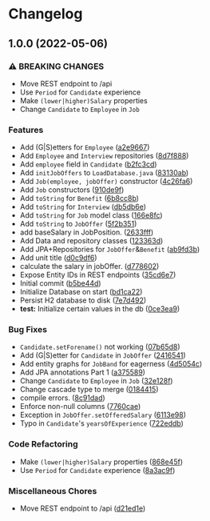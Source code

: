 # Changelog

## 1.0.0 (2022-05-06)


### ⚠ BREAKING CHANGES

* Move REST endpoint to /api
* Use `Period` for `Candidate` experience
* Make `(lower|higher)Salary` properties
* Change `Candidate` to `Employee` in `Job`

### Features

* Add (G|S)etters for `Employee` ([a2e9667](https://github.com/wsulais-kfupm/212-swe206-project/commit/a2e9667c73223ca43a0812352a3fd85ba7b85dc3))
* Add `Employee` and `Interview` repositories ([8d7f888](https://github.com/wsulais-kfupm/212-swe206-project/commit/8d7f888e8b990075c6c34b71bb25910ac319ed46))
* Add `employee` field in `Candidate` ([b2fc3cd](https://github.com/wsulais-kfupm/212-swe206-project/commit/b2fc3cdc3d3793e77d3aea228f939f467d7ce761))
* Add `initJobOffers` to `LoadDatabase.java` ([83130ab](https://github.com/wsulais-kfupm/212-swe206-project/commit/83130abdffbca2b58c736ce494bafec4aea2960d))
* Add `Job(employee, jobOffer)` constructor ([4c26fa6](https://github.com/wsulais-kfupm/212-swe206-project/commit/4c26fa68084b0381f35c45ca2833f859de213e0f))
* Add `Job` constructors ([910de9f](https://github.com/wsulais-kfupm/212-swe206-project/commit/910de9f599bd497b3b4b7d2308b158566e4f8cdb))
* Add `toString` for `Benefit` ([6b8cc8b](https://github.com/wsulais-kfupm/212-swe206-project/commit/6b8cc8bc2a47cac1ab15b2e4f0e833dd4dccaf56))
* Add `toString` for `Interview` ([db5db6e](https://github.com/wsulais-kfupm/212-swe206-project/commit/db5db6e67b952609a8b9be38bf82f56b19839e26))
* Add `toString` for `Job` model class ([166e8fc](https://github.com/wsulais-kfupm/212-swe206-project/commit/166e8fc732e0c7d2cf44f54e15ce8630388a127c))
* Add `toString` to `JobOffer` ([5f2b351](https://github.com/wsulais-kfupm/212-swe206-project/commit/5f2b351079ef98eedce5b84fb3ef7d0e56ecd8dc))
* add baseSalary in JobPosition. ([2633fff](https://github.com/wsulais-kfupm/212-swe206-project/commit/2633fff8a6aff88fb1a3a695423c6c26ece60ff5))
* Add Data and repository classes ([123363d](https://github.com/wsulais-kfupm/212-swe206-project/commit/123363d0caad891dd72adcfd96eac394fa450553))
* Add JPA+Repositories for `JobOffer`&`Benefit` ([ab9fd3b](https://github.com/wsulais-kfupm/212-swe206-project/commit/ab9fd3b420b90c814c60db5f30eb8b9bcd67f321))
* Add unit title ([d0c9df6](https://github.com/wsulais-kfupm/212-swe206-project/commit/d0c9df6b06bf8f73fe660149ac52dda8a47037f0))
* calculate the salary in jobOffer. ([d778602](https://github.com/wsulais-kfupm/212-swe206-project/commit/d778602a080b6df3b00a1ed7957a1c6d41a17214))
* Expose Entity IDs in REST endpoints ([35cd6e7](https://github.com/wsulais-kfupm/212-swe206-project/commit/35cd6e7f20c17dac2fc7840ad357d48887d831c0))
* Initial commit ([b5be44d](https://github.com/wsulais-kfupm/212-swe206-project/commit/b5be44d7626ff9a7effbf2eb3106e52618dd4fc4))
* Initialize Database on start ([bd1ca22](https://github.com/wsulais-kfupm/212-swe206-project/commit/bd1ca224e53c98b9db7926e84f4a17f33f7b2f40))
* Persist H2 database to disk ([7e7d492](https://github.com/wsulais-kfupm/212-swe206-project/commit/7e7d492dfd9054a506d0d382891b6836b6ab5157))
* **test:** Initialize certain values in the db ([0ce3ea9](https://github.com/wsulais-kfupm/212-swe206-project/commit/0ce3ea9317da869e18d825626429a159dfbacfda))


### Bug Fixes

* `Candidate.setForename()` not working ([07b65d8](https://github.com/wsulais-kfupm/212-swe206-project/commit/07b65d806e07412547a14484d7df8c17c7b9c209))
* Add (G|S)etter for `Candidate` in `JobOffer` ([2416541](https://github.com/wsulais-kfupm/212-swe206-project/commit/24165417ec27647dadd9a43d01a53ffa9ee5874a))
* Add entity graphs for `JobBand` for eagerness ([4d5054c](https://github.com/wsulais-kfupm/212-swe206-project/commit/4d5054c34412559c43aff7c2b3f645b1e96e1aec))
* Add JPA annotations Part 1 ([a375589](https://github.com/wsulais-kfupm/212-swe206-project/commit/a37558919347b7ebfa9bb7475b99f83101cdc219))
* Change `Candidate` to `Employee` in `Job` ([32e128f](https://github.com/wsulais-kfupm/212-swe206-project/commit/32e128fc5e7cb52b28a79ec78e7a2500647c63d7))
* Change cascade type to merge ([0184415](https://github.com/wsulais-kfupm/212-swe206-project/commit/01844157929f02c380bfe9d41003de2f1d15f803))
* compile errors. ([8c91dad](https://github.com/wsulais-kfupm/212-swe206-project/commit/8c91daded8d24f20e7f2e35841106cb4a988d760))
* Enforce non-null columns ([7760cae](https://github.com/wsulais-kfupm/212-swe206-project/commit/7760caee6b2e60a6090ad22e1b7ffb2e69f26172))
* Exception in `JobOffer.setOfferedSalary` ([6113e98](https://github.com/wsulais-kfupm/212-swe206-project/commit/6113e98fd8c945ef63f14da0084a07c569f04b86))
* Typo in `Candidate`'s `yearsOfExperience` ([722eddb](https://github.com/wsulais-kfupm/212-swe206-project/commit/722eddb5a1f05f761971195bce10da2c05064f2c))


### Code Refactoring

* Make `(lower|higher)Salary` properties ([868e45f](https://github.com/wsulais-kfupm/212-swe206-project/commit/868e45f6707bec7cb408f565e48fa406632270a1))
* Use `Period` for `Candidate` experience ([8a3ac9f](https://github.com/wsulais-kfupm/212-swe206-project/commit/8a3ac9f03897db435daaad9ef685fd4efb6b199c))


### Miscellaneous Chores

* Move REST endpoint to /api ([d21ed1e](https://github.com/wsulais-kfupm/212-swe206-project/commit/d21ed1eababd049efa3daab7b0d495ead94aab2b))

